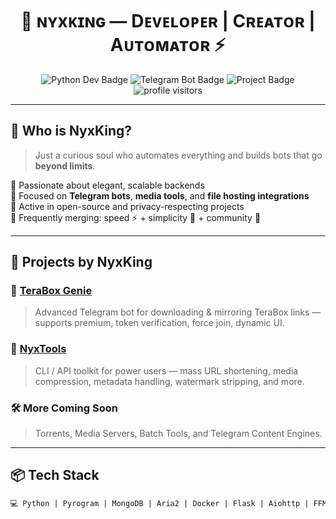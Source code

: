 <h1 align="center">🦾 ɴʏxᴋɪɴɢ — Dᴇᴠᴇʟᴏᴘᴇʀ | Cʀᴇᴀᴛᴏʀ | Aᴜᴛᴏᴍᴀᴛᴏʀ ⚡</h1>

<p align="center">
  <img src="https://img.shields.io/badge/Python-Developer-blue?style=for-the-badge&logo=python" alt="Python Dev Badge"/>
  <img src="https://img.shields.io/badge/Telegram%20Bot-Automation-blueviolet?style=for-the-badge&logo=telegram" alt="Telegram Bot Badge"/>
  <img src="https://img.shields.io/badge/Currently-Building%20Epic%20Things-green?style=for-the-badge" alt="Project Badge"/>
  <br/>
  <img src="https://komarev.com/ghpvc/?username=nyxking&label=Profile%20Visitors&color=blue&style=flat-square" alt="profile visitors"/>
</p>

---

## 🔮 Who is NyxKing?

> Just a curious soul who automates everything and builds bots that go **beyond limits**.

🔹 Passionate about elegant, scalable backends  
🔹 Focused on **Telegram bots**, **media tools**, and **file hosting integrations**  
🔹 Active in open-source and privacy-respecting projects  
🔹 Frequently merging: speed ⚡ + simplicity 🧠 + community 💬

---

## 🚀 Projects by NyxKing

### 🧠 [TeraBox Genie](https://github.com/nyxgenie/teraboxgenie)
> Advanced Telegram bot for downloading & mirroring TeraBox links — supports premium, token verification, force join, dynamic UI.

### 🧰 [NyxTools](#)
> CLI / API toolkit for power users — mass URL shortening, media compression, metadata handling, watermark stripping, and more.

### 🛠️ More Coming Soon
> Torrents, Media Servers, Batch Tools, and Telegram Content Engines.

---

## 📦 Tech Stack

```txt
💻 Python | Pyrogram | MongoDB | Aria2 | Docker | Flask | Aiohttp | FFMPEG
